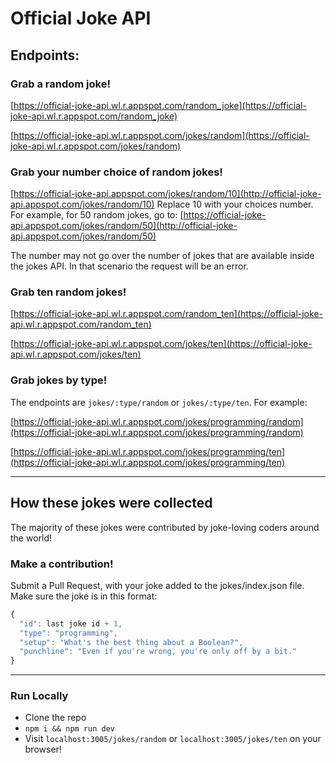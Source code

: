 # Official Joke API

## Endpoints:

### Grab a random joke!
[https://official-joke-api.wl.r.appspot.com/random_joke](https://official-joke-api.wl.r.appspot.com/random_joke)


[https://official-joke-api.wl.r.appspot.com/jokes/random](https://official-joke-api.wl.r.appspot.com/jokes/random)

### Grab your number choice of random jokes!
[https://official-joke-api.appspot.com/jokes/random/10](http://official-joke-api.appspot.com/jokes/random/10)
Replace 10 with your choices number. For example, for 50 random jokes, go to:
[https://official-joke-api.appspot.com/jokes/random/50](http://official-joke-api.appspot.com/jokes/random/50)

The number may not go over the number of jokes that are available inside the jokes API. In that scenario the request will be an error.

### Grab ten random jokes!
[https://official-joke-api.wl.r.appspot.com/random_ten](https://official-joke-api.wl.r.appspot.com/random_ten)


[https://official-joke-api.wl.r.appspot.com/jokes/ten](https://official-joke-api.wl.r.appspot.com/jokes/ten)

### Grab jokes by type!

The endpoints are `jokes/:type/random` or `jokes/:type/ten`. For example:

[https://official-joke-api.wl.r.appspot.com/jokes/programming/random](https://official-joke-api.wl.r.appspot.com/jokes/programming/random)

[https://official-joke-api.wl.r.appspot.com/jokes/programming/ten](https://official-joke-api.wl.r.appspot.com/jokes/programming/ten)

***

## How these jokes were collected

The majority of these jokes were contributed by joke-loving coders around the world!

### Make a contribution!

Submit a Pull Request, with your joke added to the jokes/index.json file. Make sure the joke is in this format:

```javascript
{
  "id": last joke id + 1,
  "type": "programming",
  "setup": "What's the best thing about a Boolean?",
  "punchline": "Even if you're wrong, you're only off by a bit."
}
```

***

### Run Locally
* Clone the repo
* `npm i && npm run dev`
* Visit `localhost:3005/jokes/random` or `localhost:3005/jokes/ten` on your browser!
